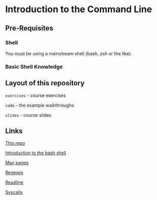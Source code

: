 # Introduction to the Command Line

## Pre-Requisites

### Shell

You must be using a mainstream shell (bash, zsh or the like).

### Basic Shell Knowledge

## Layout of this repository

`exercises` - course exercises

`code`      - the example walkthroughs

`slides`    - course slides

## Links

[This repo](https://github.com/ianmiell/introduction-to-the-command-line)

[Introduction to the bash shell](https://www.oreilly.com/live-training/courses/introduction-to-the-bash-shell/0636920267348/)

[Man pages](https://man7.org/linux/man-pages/)

[Regexes](https://regexone.com/)

[Readline](https://tiswww.case.edu/php/chet/readline/readline.html)

[Syscalls](https://chromium.googlesource.com/chromiumos/docs/+/master/constants/syscalls.md)
